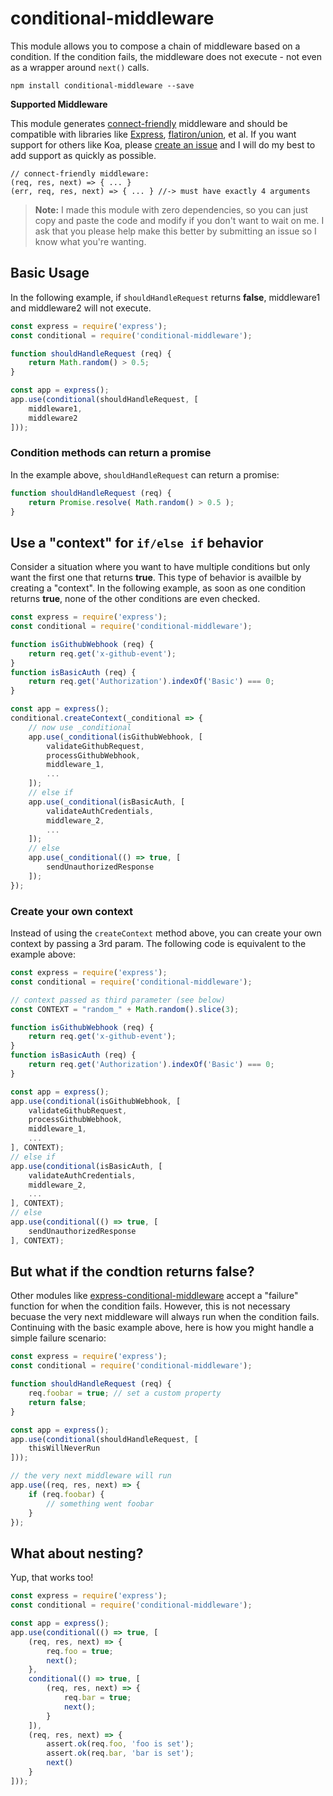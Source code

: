# conditional-middleware

This module allows you to compose a chain of middleware based on a condition. If the condition fails, the middleware does not execute - not even as a wrapper around `next()` calls.

```
npm install conditional-middleware --save
```

**Supported Middleware**

This module generates [connect-friendly](https://github.com/senchalabs/connect#mount-middleware) middleware and should be compatible with libraries like [Express](https://expressjs.com/), [flatiron/union](https://github.com/flatiron/union), et al. If you want support for others like Koa, please [create an issue](https://github.com/DesignByOnyx/conditional-middleware/issues) and I will do my best to add support as quickly as possible. 

```
// connect-friendly middleware:
(req, res, next) => { ... }
(err, req, res, next) => { ... } //-> must have exactly 4 arguments
```

> **Note:** I made this module with zero dependencies, so you can just copy and paste the code and modify if you don't want to wait on me. I ask that you please help make this better by submitting an issue so I know what you're wanting.

## Basic Usage

In the following example, if `shouldHandleRequest` returns **false**, middleware1 and middleware2 will not execute.

```js
const express = require('express');
const conditional = require('conditional-middleware');

function shouldHandleRequest (req) {
	return Math.random() > 0.5;
}

const app = express();
app.use(conditional(shouldHandleRequest, [ 
	middleware1, 
	middleware2 
]));
```

### Condition methods can return a promise

In the example above, `shouldHandleRequest` can return a promise:

```js
function shouldHandleRequest (req) {
    return Promise.resolve( Math.random() > 0.5 );
}
```

## Use a "context" for `if/else if` behavior

Consider a situation where you want to have multiple conditions but only want the first one that returns **true**. This type of behavior is availble by creating a "context". In the following example, as soon as one condition returns **true**, none of the other conditions are even checked.

```js
const express = require('express');
const conditional = require('conditional-middleware');

function isGithubWebhook (req) {
	return req.get('x-github-event');
}
function isBasicAuth (req) {
	return req.get('Authorization').indexOf('Basic') === 0;
}

const app = express();
conditional.createContext(_conditional => {
	// now use _conditional
	app.use(_conditional(isGithubWebhook, [
		validateGithubRequest,
		processGithubWebhook, 
		middleware_1,
		...
	]);
	// else if
	app.use(_conditional(isBasicAuth, [
		validateAuthCredentials, 
		middleware_2,
		...
	]);
	// else
	app.use(_conditional(() => true, [
		sendUnauthorizedResponse
	]);
});
```

### Create your own context

Instead of using the `createContext` method above, you can create your own context by passing a 3rd param. The following code is equivalent to the example above:

```js
const express = require('express');
const conditional = require('conditional-middleware');

// context passed as third parameter (see below)
const CONTEXT = "random_" + Math.random().slice(3);

function isGithubWebhook (req) {
	return req.get('x-github-event');
}
function isBasicAuth (req) {
	return req.get('Authorization').indexOf('Basic') === 0;
}

const app = express();
app.use(conditional(isGithubWebhook, [
	validateGithubRequest,
	processGithubWebhook, 
	middleware_1,
	...
], CONTEXT);
// else if
app.use(conditional(isBasicAuth, [
	validateAuthCredentials, 
	middleware_2,
	...
], CONTEXT);
// else
app.use(conditional(() => true, [
	sendUnauthorizedResponse
], CONTEXT);
```

## But what if the condtion returns false?

Other modules like [express-conditional-middleware](https://www.npmjs.com/package/express-conditional-middleware) accept a "failure" function for when the condition fails. However, this is not necessary becuase the very next middleware will always run when the condition fails. Continuing with the basic example above, here is how you might handle a simple failure scenario:

```js
const express = require('express');
const conditional = require('conditional-middleware');

function shouldHandleRequest (req) {
	req.foobar = true; // set a custom property
	return false;
}

const app = express();
app.use(conditional(shouldHandleRequest, [ 
    thisWillNeverRun
]));

// the very next middleware will run
app.use((req, res, next) => {
	if (req.foobar) {
	    // something went foobar
	}
});
```

## What about nesting?

Yup, that works too!

```js
const express = require('express');
const conditional = require('conditional-middleware');

const app = express();
app.use(conditional(() => true, [ 
    (req, res, next) => {
    	req.foo = true;
    	next();
    },
    conditional(() => true, [
    	(req, res, next) => {
    		req.bar = true;
    		next();
    	}
    ]),
    (req, res, next) => {
    	assert.ok(req.foo, 'foo is set');
    	assert.ok(req.bar, 'bar is set');
    	next()
    }
]));
```